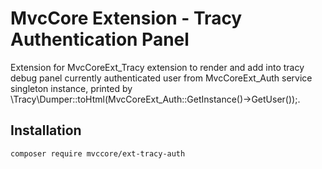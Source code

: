 # MvcCore Extension - Tracy Authentication Panel
Extension for MvcCoreExt_Tracy extension to render and add into tracy debug panel currently authenticated user from MvcCoreExt_Auth service singleton instance, printed by \Tracy\Dumper::toHtml(MvcCoreExt_Auth::GetInstance()->GetUser());.

## Installation
```shell
composer require mvccore/ext-tracy-auth
```